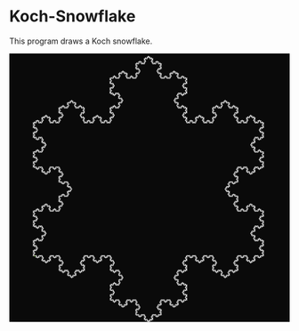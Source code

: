 # Koch-Snowflake

This program draws a Koch snowflake.

![Screenshot1](https://github.com/VictorSuciu/README-Assets/blob/master/Koch-Snowflake/pic1.png)
